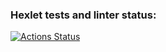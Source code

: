 ### Hexlet tests and linter status:
[![Actions Status](https://github.com/kirill-khalevin-hexlet/rails-project-lvl1/workflows/hexlet-check/badge.svg)](https://github.com/kirill-khalevin-hexlet/rails-project-lvl1/actions)